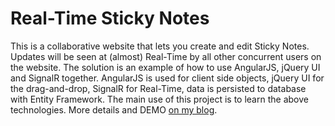 # Real-Time Sticky Notes

This is a collaborative website that lets you create and edit Sticky Notes. Updates will be seen at (almost) Real-Time by all other concurrent users on the website.
The solution is an example of how to use AngularJS, jQuery UI and SignalR together.
AngularJS is used for client side objects, jQuery UI for the drag-and-drop, SignalR for Real-Time, data is persisted to database with Entity Framework.
The main use of this project is to learn the above technologies.
More details and DEMO [on my blog](http://www.lgteam.com/real-time-sticky-notes/).

